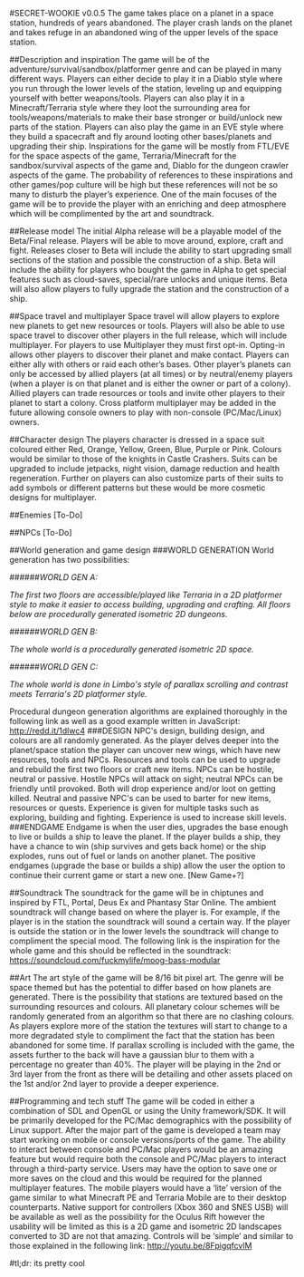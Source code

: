 #SECRET-WOOKIE v0.0.5
The game takes place on a planet in a space station, hundreds of years abandoned. The player crash lands on the planet and takes refuge in an abandoned wing of the upper levels of the space station. 

##Description and inspiration
The game will be of the adventure/survival/sandbox/platformer genre and can be played in many different ways. Players can either decide to play it in a Diablo style where you run through the lower levels of the station, leveling up and equipping yourself with better weapons/tools. Players can also play it in a Minecraft/Terraria style where they loot the surrounding area for tools/weapons/materials to make their base stronger or build/unlock new parts of the station. Players can also play the game in an EVE style where they build a spacecraft and fly around looting other bases/planets and upgrading their ship. Inspirations for the game will be mostly from FTL/EVE for the space aspects of the game, Terraria/Minecraft for the sandbox/survival aspects of the game and, Diablo for the dungeon crawler aspects of the game. The probability of references to these inspirations and other games/pop culture will be high but these references will not be so many to disturb the player’s experience. One of the main focuses of the game will be to provide the player with an enriching and deep atmosphere which will be complimented by the art and soundtrack. 

##Release model
The initial Alpha release will be a playable model of the Beta/Final release. Players will be able to move around, explore, craft and fight. Releases closer to Beta will include the ability to start upgrading small sections of the station and possible the construction of a ship. Beta will include the ability for players who bought the game in Alpha to get special features such as cloud-saves, special/rare unlocks and unique items. Beta will also allow players to fully upgrade the station and the construction of a ship. 

##Space travel and multiplayer
Space travel will allow players to explore new planets to get new resources or tools. Players will also be able to use space travel to discover other players in the full release, which will include multiplayer. For players to use Multiplayer they must first opt-in. Opting-in allows other players to discover their planet and make contact. Players can either ally with others or raid each other’s bases. Other player’s planets can only be accessed by allied players (at all times) or by neutral/enemy players (when a player is on that planet and is either the owner or part of a colony). Allied players can trade resources or tools and invite other players to their planet to start a colony. Cross platform multiplayer may be added in the future allowing console owners to play with non-console (PC/Mac/Linux) owners. 

##Character design
The players character is dressed in a space suit coloured either Red, Orange, Yellow, Green, Blue, Purple or Pink. Colours would be similar to those of the knights in Castle Crashers. Suits can be upgraded to include jetpacks, night vision, damage reduction and health regeneration. Further on players can also customize parts of their suits to add symbols or different patterns but these would be more cosmetic designs for multiplayer.

##Enemies [To-Do]

##NPCs [To-Do]

##World generation and game design
###WORLD GENERATION
World generation has two possibilities:

######*WORLD GEN A:*

*The first two floors are accessible/played like Terraria in a 2D platformer style to make it easier to access building, upgrading and crafting. All floors below are procedurally generated isometric 2D dungeons.*

######*WORLD GEN B:*

*The whole world is a procedurally generated isometric 2D space.*

######*WORLD GEN C:*

*The whole world is done in Limbo's style of parallax scrolling and contrast meets Terraria's 2D platformer style.*

Procedural dungeon generation algorithms are explained thoroughly in the following link as well as a good example written in JavaScript:
	http://redd.it/1dlwc4
###DESIGN
NPC's design, building design, and colours are all randomly generated. As the player delves deeper into the planet/space station the player can uncover new wings, which have new resources, tools and NPCs. Resources and tools can be used to upgrade and rebuild the first two floors or craft new items. NPCs can be hostile, neutral or passive. Hostile NPCs will attack on sight; neutral NPCs can be friendly until provoked. Both will drop experience and/or loot on getting killed. Neutral and passive NPC's can be used to barter for new items, resources or quests.  Experience is given for multiple tasks such as exploring, building and fighting. Experience is used to increase skill levels. 
###ENDGAME
Endgame is when the user dies, upgrades the base enough to live or builds a ship to leave the planet. If the player builds a ship, they have a chance to win (ship survives and gets back home) or the ship explodes, runs out of fuel or lands on another planet. The positive endgames (upgrade the base or builds a ship) allow the user the option to continue their current game or start a new one. [New Game+?]

##Soundtrack
The soundtrack for the game will be in chiptunes and inspired by FTL, Portal, Deus Ex and Phantasy Star Online. The ambient soundtrack will change based on where the player is. For example, if the player is in the station the soundtrack will sound a certain way. If the player is outside the station or in the lower levels the soundtrack will change to compliment the special mood. The following link is the inspiration for the whole game and this should be reflected in the soundtrack: 	https://soundcloud.com/fuckmylife/moog-bass-modular

##Art
The art style of the game will be 8/16 bit pixel art. The genre will be space themed but has the potential to differ based on how planets are generated. There is the possibility that stations are textured based on the surrounding resources and colours. All planetary colour schemes will be randomly generated from an algorithm so that there are no clashing colours. As players explore more of the station the textures will start to change to a more degradated style to compliment the fact that the station has been abandoned for some time. If parallax scrolling is included with the game, the assets further to the back will have a gaussian blur to them with a percentage no greater than 40%. The player will be playing in the 2nd or 3rd layer from the front as there will be detailing and other assets placed on the 1st and/or 2nd layer to provide a deeper experience.

##Programming and tech stuff
The game will be coded in either a combination of SDL and OpenGL or using the Unity framework/SDK. It will be primarily developed for the PC/Mac demographics with the possibility of Linux support. After the major part of the game is developed a team may start working on mobile or console versions/ports of the game. The ability to interact between console and PC/Mac players would be an amazing feature but would require both the console and PC/Mac players to interact through a third-party service. Users may have the option to save one or more saves on the cloud and this would be required for the planned multiplayer features. The mobile players would have a ‘lite’ version of the game similar to what Minecraft PE and Terraria Mobile are to their desktop counterparts. Native support for controllers (Xbox 360 and SNES USB) will be available as well as the possibility for the Oculus Rift however the usability will be limited as this is a 2D game and isometric 2D landscapes converted to 3D are not that amazing. Controls will be ‘simple’ and similar to those explained in the following link:
	http://youtu.be/8FpigqfcvlM
	
#tl;dr: its pretty cool
